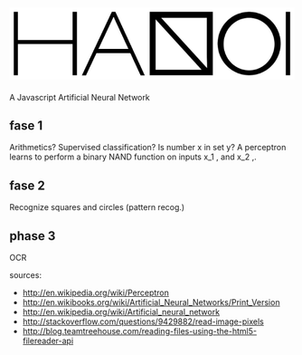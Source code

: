 ![alt tag](https://raw.githubusercontent.com/mdvanes/Hanoi/master/logo_small.png)
--

A Javascript Artificial Neural Network

## fase 1
Arithmetics? Supervised classification? Is number x in set y?
A perceptron learns to perform a binary NAND function
on inputs x_1 \, and x_2 \,.

## fase 2
Recognize squares and circles (pattern recog.)

## phase 3
OCR

sources: 

* http://en.wikipedia.org/wiki/Perceptron
* http://en.wikibooks.org/wiki/Artificial_Neural_Networks/Print_Version
* http://en.wikipedia.org/wiki/Artificial_neural_network
* http://stackoverflow.com/questions/9429882/read-image-pixels
* http://blog.teamtreehouse.com/reading-files-using-the-html5-filereader-api
